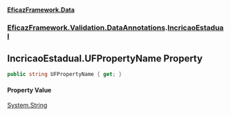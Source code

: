 #### [EficazFramework.Data](EficazFrameworkData.md 'EficazFramework Data')
### [EficazFramework.Validation.DataAnnotations](EficazFrameworkData.md#EficazFramework.Validation.DataAnnotations 'EficazFramework.Validation.DataAnnotations').[IncricaoEstadual](EficazFramework.Validation.DataAnnotations/IncricaoEstadual.md 'EficazFramework.Validation.DataAnnotations.IncricaoEstadual')

## IncricaoEstadual.UFPropertyName Property

```csharp
public string UFPropertyName { get; }
```

#### Property Value
[System.String](https://docs.microsoft.com/en-us/dotnet/api/System.String 'System.String')